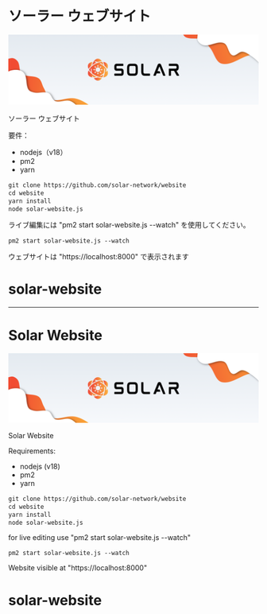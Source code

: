 # ソーラー ウェブサイト

<p align="center">
    <img src="./banner.png?sanitize=true" />
</p>

ソーラー ウェブサイト

要件：
- nodejs（v18）
- pm2
- yarn

```
git clone https://github.com/solar-network/website
cd website
yarn install
node solar-website.js
```

ライブ編集には "pm2 start solar-website.js --watch" を使用してください。
```
pm2 start solar-website.js --watch
```

ウェブサイトは "https://localhost:8000" で表示されます
# solar-website

---

# Solar Website

<p align="center">
    <img src="./banner.png?sanitize=true" />
</p>

Solar Website 

Requirements:
- nodejs (v18)
- pm2
- yarn


```
git clone https://github.com/solar-network/website
cd website
yarn install
node solar-website.js
```

for live editing use "pm2 start solar-website.js --watch"

```
pm2 start solar-website.js --watch
```
Website visible at "https://localhost:8000"
# solar-website

